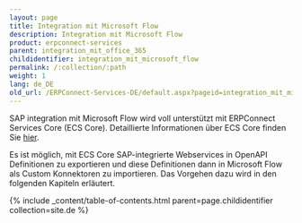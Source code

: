```yaml
---
layout: page
title: Integration mit Microsoft Flow
description: Integration mit Microsoft Flow
product: erpconnect-services
parent: integration_mit_office_365
childidentifier: integration_mit_microsoft_flow
permalink: /:collection/:path
weight: 1
lang: de_DE
old_url: /ERPConnect-Services-DE/default.aspx?pageid=integration_mit_microsoft_flow
---
```


SAP integration mit Microsoft Flow wird voll unterstützt mit ERPConnect Services Core (ECS Core). Detaillierte Informationen über ECS Core finden Sie [hier]().

Es ist möglich, mit ECS Core SAP-integrierte Webservices in OpenAPI Definitionen zu exportieren und diese Definitionen dann in Microsoft Flow als Custom Konnektoren zu importieren. Das Vorgehen dazu wird in den folgenden Kapiteln erläutert. 

{% include _content/table-of-contents.html parent=page.childidentifier collection=site.de %}